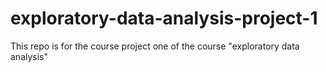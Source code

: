 # exploratory-data-analysis-project-1

This repo is for the course project one of the course "exploratory data analysis"